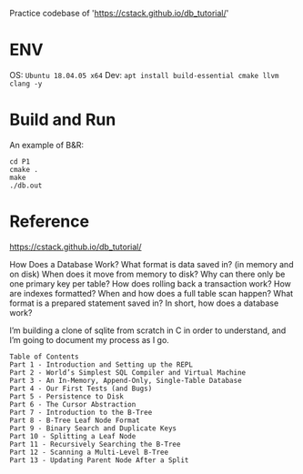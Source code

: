 Practice codebase of 'https://cstack.github.io/db_tutorial/'

# ENV
OS:  `Ubuntu 18.04.05 x64`
Dev: `apt install build-essential cmake llvm clang -y`


# Build and Run
An example of B&R:

```
cd P1
cmake .
make
./db.out
```

# Reference
https://cstack.github.io/db_tutorial/

How Does a Database Work?
What format is data saved in? (in memory and on disk)
When does it move from memory to disk?
Why can there only be one primary key per table?
How does rolling back a transaction work?
How are indexes formatted?
When and how does a full table scan happen?
What format is a prepared statement saved in?
In short, how does a database work?

I’m building a clone of sqlite from scratch in C in order to understand, and I’m going to document my process as I go.

```
Table of Contents
Part 1 - Introduction and Setting up the REPL
Part 2 - World’s Simplest SQL Compiler and Virtual Machine
Part 3 - An In-Memory, Append-Only, Single-Table Database
Part 4 - Our First Tests (and Bugs)
Part 5 - Persistence to Disk
Part 6 - The Cursor Abstraction
Part 7 - Introduction to the B-Tree
Part 8 - B-Tree Leaf Node Format
Part 9 - Binary Search and Duplicate Keys
Part 10 - Splitting a Leaf Node
Part 11 - Recursively Searching the B-Tree
Part 12 - Scanning a Multi-Level B-Tree
Part 13 - Updating Parent Node After a Split
```